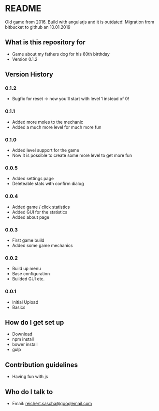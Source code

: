 # README

Old game from 2016. Build with angularjs and it is outdated!
Migration from bitbucket to github an 10.01.2019

## What is this repository for

* Game about my fathers dog for his 60th birthday
* Version 0.1.2

## Version History

### 0.1.2

* Bugfix for reset -> now you'll start with level 1 instead of 0!

### 0.1.1

* Added more moles to the mechanic
* Added a much more level for much more fun

### 0.1.0

* Added level support for the game
* Now it is possible to create some more level to get more fun

### 0.0.5

* Added settings page
* Deleteable stats with confirm dialog

### 0.0.4

* Added game / click statistics
* Added GUI for the statistics
* Added about page

### 0.0.3

* First game build
* Added some game mechanics

### 0.0.2

* Build up menu
* Base configuration
* Builded GUI etc.

### 0.0.1

* Initial Upload
* Basics

## How do I get set up

* Download
* npm install
* bower install
* gulp

## Contribution guidelines

* Having fun with js

## Who do I talk to

* Email: reichert.sascha@googlemail.com